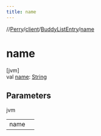 ```yaml
---
title: name
---
```

//[Perry](../../../index.html)/[client](../index.html)/[BuddyListEntry](index.html)/[name](name.html)



# name



[jvm]\
val [name](name.html): [String](https://kotlinlang.org/api/latest/jvm/stdlib/kotlin/-string/index.html)



## Parameters


jvm

| | |
|---|---|
| name |  |




